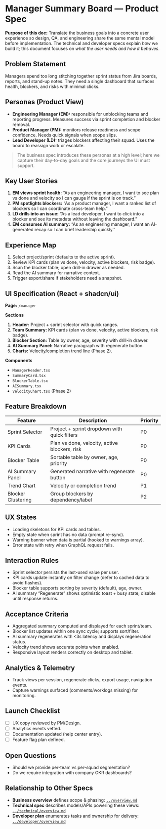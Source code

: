 # Manager Summary Board — Product Spec

**Purpose of this doc:** Translate the business goals into a concrete user experience so design, QA, and engineering share the same mental model before implementation. The technical and developer specs explain *how* we build it; this document focuses on *what the user needs and how it behaves*.

## Problem Statement
Managers spend too long stitching together sprint status from Jira boards, reports, and stand-up notes. They need a single dashboard that surfaces health, blockers, and risks with minimal clicks.

## Personas (Product View)
- **Engineering Manager (EM):** responsible for unblocking teams and reporting progress. Measures success via sprint completion and blocker removal.
- **Product Manager (PM):** monitors release readiness and scope confidence. Needs quick signals when scope slips.
- **Lead Developer (LD):** triages blockers affecting their squad. Uses the board to reassign work or escalate.

> The business spec introduces these personas at a high level; here we capture their day-to-day goals and the core journeys the UI must support.

## Key User Stories
1. **EM views sprint health:** “As an engineering manager, I want to see plan vs done and velocity so I can gauge if the sprint is on track.”
2. **PM spotlights blockers:** “As a product manager, I want a ranked list of blockers so I can coordinate cross-team help.”
3. **LD drills into an issue:** “As a lead developer, I want to click into a blocker and see its metadata without leaving the dashboard.”
4. **EM consumes AI summary:** “As an engineering manager, I want an AI-generated recap so I can brief leadership quickly.”

## Experience Map
1. Select project/sprint (defaults to the active sprint).
2. Review KPI cards (plan vs done, velocity, active blockers, risk badge).
3. Scan the blocker table; open drill-in drawer as needed.
4. Read the AI summary for narrative context.
5. Trigger export/share if stakeholders need a snapshot.

## UI Specification (React + shadcn/ui)
**Page:** `/manager`

**Sections**
1. **Header:** Project + sprint selector with quick ranges.
2. **Team Summary:** KPI cards (plan vs done, velocity, active blockers, risk badge).
3. **Blocker Section:** Table by owner, age, severity with drill-in drawer.
4. **AI Summary Panel:** Narrative paragraph with regenerate button.
5. **Charts:** Velocity/completion trend line (Phase 2).

**Components**
- `ManagerHeader.tsx`
- `SummaryCard.tsx`
- `BlockerTable.tsx`
- `AISummary.tsx`
- `VelocityChart.tsx` (Phase 2)

## Feature Breakdown
| Feature | Description | Priority |
|---------|-------------|----------|
| Sprint Selector | Project + sprint dropdown with quick filters | P0 |
| KPI Cards | Plan vs done, velocity, active blockers, risk | P0 |
| Blocker Table | Sortable table by owner, age, priority | P0 |
| AI Summary Panel | Generated narrative with regenerate button | P0 |
| Trend Chart | Velocity or completion trend | P1 |
| Blocker Clustering | Group blockers by dependency/label | P2 |

## UX States
- Loading skeletons for KPI cards and tables.
- Empty state when sprint has no data (prompt re-sync).
- Warning banner when data is partial (hooked to warnings array).
- Error state with retry when GraphQL request fails.

## Interaction Rules
- Sprint selector persists the last-used value per user.
- KPI cards update instantly on filter change (defer to cached data to avoid flashes).
- Blocker table supports sorting by severity (default), age, owner.
- AI summary “Regenerate” shows optimistic toast + busy state; disable until response returns.

## Acceptance Criteria
- Aggregated summary computed and displayed for each sprint/team.
- Blocker list updates within one sync cycle; supports sort/filter.
- AI summary regenerates with <3s latency and displays regeneration status.
- Velocity trend shows accurate points when enabled.
- Responsive layout renders correctly on desktop and tablet.

## Analytics & Telemetry
- Track views per session, regenerate clicks, export usage, navigation events.
- Capture warnings surfaced (comments/worklogs missing) for monitoring.

## Launch Checklist
- [ ] UX copy reviewed by PM/Design.
- [ ] Analytics events vetted.
- [ ] Documentation updated (help center entry).
- [ ] Feature flag plan defined.

## Open Questions
- Should we provide per-team vs per-squad segmentation?
- Do we require integration with company OKR dashboards?

## Relationship to Other Specs
- **Business overview** defines scope & phasing: [`../overview.md`](../overview.md)
- **Technical spec** describes models/APIs powering these views: [`../technical/overview.md`](../technical/overview.md)
- **Developer plan** enumerates tasks and ownership for delivery: [`../developer/overview.md`](../developer/overview.md)

